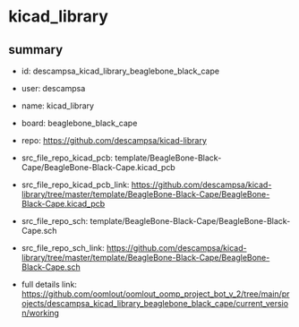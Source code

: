 # kicad_library
 
## summary 
* id: descampsa_kicad_library_beaglebone_black_cape
* user: descampsa
* name: kicad_library
* board: beaglebone_black_cape
* repo: https://github.com/descampsa/kicad-library
* src_file_repo_kicad_pcb: template/BeagleBone-Black-Cape/BeagleBone-Black-Cape.kicad_pcb
* src_file_repo_kicad_pcb_link: https://github.com/descampsa/kicad-library/tree/master/template/BeagleBone-Black-Cape/BeagleBone-Black-Cape.kicad_pcb


* src_file_repo_sch: template/BeagleBone-Black-Cape/BeagleBone-Black-Cape.sch
* src_file_repo_sch_link: https://github.com/descampsa/kicad-library/tree/master/template/BeagleBone-Black-Cape/BeagleBone-Black-Cape.sch
* full details link: https://github.com/oomlout/oomlout_oomp_project_bot_v_2/tree/main/projects/descampsa_kicad_library_beaglebone_black_cape/current_version/working  







